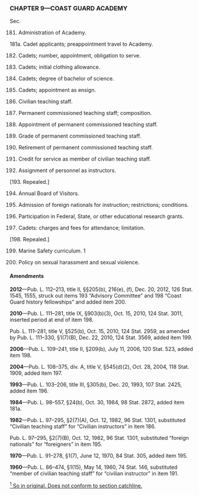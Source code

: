 ### **CHAPTER 9—COAST GUARD ACADEMY** ###

Sec.

181. Administration of Academy.

181a. Cadet applicants; preappointment travel to Academy.

182. Cadets; number, appointment, obligation to serve.

183. Cadets; initial clothing allowance.

184. Cadets; degree of bachelor of science.

185. Cadets; appointment as ensign.

186. Civilian teaching staff.

187. Permanent commissioned teaching staff; composition.

188. Appointment of permanent commissioned teaching staff.

189. Grade of permanent commissioned teaching staff.

190. Retirement of permanent commissioned teaching staff.

191. Credit for service as member of civilian teaching staff.

192. Assignment of personnel as instructors.

[193. Repealed.]

194. Annual Board of Visitors.

195. Admission of foreign nationals for instruction; restrictions; conditions.

196. Participation in Federal, State, or other educational research grants.

197. Cadets: charges and fees for attendance; limitation.

[198. Repealed.]

199. Marine Safety curriculum. 1

200. Policy on sexual harassment and sexual violence.

#### Amendments ####

**2012**—Pub. L. 112–213, title II, §§205(b), 216(e), (f), Dec. 20, 2012, 126 Stat. 1545, 1555, struck out items 193 “Advisory Committee” and 198 “Coast Guard history fellowships” and added item 200.

**2010**—Pub. L. 111–281, title IX, §903(b)(3), Oct. 15, 2010, 124 Stat. 3011, inserted period at end of item 198.

Pub. L. 111–281, title V, §525(b), Oct. 15, 2010, 124 Stat. 2959, as amended by Pub. L. 111–330, §1(7)(B), Dec. 22, 2010, 124 Stat. 3569, added item 199.

**2006**—Pub. L. 109–241, title II, §209(b), July 11, 2006, 120 Stat. 523, added item 198.

**2004**—Pub. L. 108–375, div. A, title V, §545(d)(2), Oct. 28, 2004, 118 Stat. 1909, added item 197.

**1993**—Pub. L. 103–206, title III, §305(b), Dec. 20, 1993, 107 Stat. 2425, added item 196.

**1984**—Pub. L. 98–557, §24(b), Oct. 30, 1984, 98 Stat. 2872, added item 181a.

**1982**—Pub. L. 97–295, §2(7)(A), Oct. 12, 1982, 96 Stat. 1301, substituted “Civilian teaching staff” for “Civilian instructors” in item 186.

Pub. L. 97–295, §2(7)(B), Oct. 12, 1982, 96 Stat. 1301, substituted “foreign nationals” for “foreigners” in item 195.

**1970**—Pub. L. 91–278, §1(7), June 12, 1970, 84 Stat. 305, added item 195.

**1960**—Pub. L. 86–474, §1(15), May 14, 1960, 74 Stat. 146, substituted “member of civilian teaching staff” for “civilian instructor” in item 191.

[<sup>1</sup> So in original. Does not conform to section catchline.](#CHAPTER9_1)